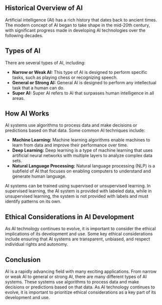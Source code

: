 

Historical Overview of AI
-------------------------

Artificial intelligence (AI) has a rich history that dates back to ancient times. The modern concept of AI began to take shape in the mid-20th century, with significant progress made in developing AI technologies over the following decades.

Types of AI
-----------

There are several types of AI, including:

* **Narrow or Weak AI:** This type of AI is designed to perform specific tasks, such as playing chess or recognizing speech.
* **General or Strong AI:** General AI is designed to perform any intellectual task that a human can do.
* **Super AI:** Super AI refers to AI that surpasses human intelligence in all areas.

How AI Works
------------

AI systems use algorithms to process data and make decisions or predictions based on that data. Some common AI techniques include:

* **Machine Learning:** Machine learning algorithms enable machines to learn from data and improve their performance over time.
* **Deep Learning:** Deep learning is a type of machine learning that uses artificial neural networks with multiple layers to analyze complex data sets.
* **Natural Language Processing:** Natural language processing (NLP) is a subfield of AI that focuses on enabling computers to understand and generate human language.

AI systems can be trained using supervised or unsupervised learning. In supervised learning, the AI system is provided with labeled data, while in unsupervised learning, the system is not provided with labels and must identify patterns on its own.

Ethical Considerations in AI Development
----------------------------------------

As AI technology continues to evolve, it is important to consider the ethical implications of its development and use. Some key ethical considerations include ensuring that AI systems are transparent, unbiased, and respect individual rights and autonomy.

Conclusion
----------

AI is a rapidly advancing field with many exciting applications. From narrow or weak AI to general or strong AI, there are many different types of AI systems. These systems use algorithms to process data and make decisions or predictions based on that data. As AI technology continues to evolve, it is important to prioritize ethical considerations as a key part of its development and use.
